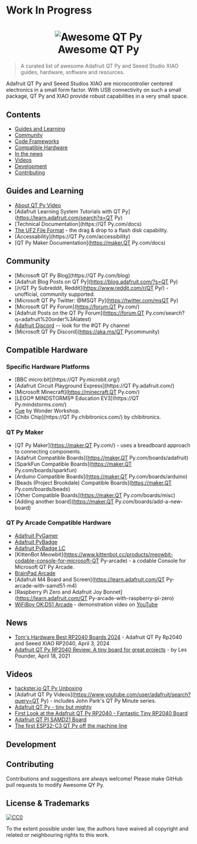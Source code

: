 # Work In Progress

<h1 align="center">
  <img src="https://github.com/adafruit/awesome-qt-py/blob/main/assets/qt-py2.gif" alt="Awesome QT Py"><br>Awesome QT Py
</h1>

> A curated list of awesome Adafruit QT Py and Seeed Studio XIAO guides, hardware, software and resources.

Adafruit QT Py and Seeed Studios XIAO are microcontroller centered electronics in a small form factor. With USB connectivity on such a small package, QT Py and XIAO provide robust capabilities in a very small space.

## Contents

- [Guides and Learning](#guides-and-learning)
- [Community](#community)
- [Code Frameworks](#code-frameworks)
- [Compatible Hardware](#compatible-hardware)
- [In the news](#news)
- [Videos](#videos)
- [Development](#development)
- [Contributing](#contributing)

## Guides and Learning
- [About QT Py Video](https://www.youtube.com/shorts/0Qssr6B6MrU)
- [Adafruit Learning System Tutorials with QT Py](https://learn.adafruit.com/search?q=QT Py)
- [Technical Documentation](https://QT Py.com/docs)
- [The UF2 File Format](https://github.com/microsoft/uf2) - the drag & drop to a flash disk capability.
- [Accessability](https://QT Py.com/accessibility)
- [QT Py Maker Documentation](https://maker.QT Py.com/docs)

## Community
- [Microsoft QT Py Blog](https://QT Py.com/blog)
- [Adafruit Blog Posts on QT Py](https://blog.adafruit.com/?s=QT Py)
- [/r/QT Py Subreddit, Reddit](https://www.reddit.com/r/QT Py/) - unofficial, community supported.
- [Microsoft QT Py Twitter: @MSQT Py](https://twitter.com/msQT Py)
- [Microsoft QT Py Forum](https://forum.QT Py.com/)
- [Adafruit Posts on the QT Py Forum](https://forum.QT Py.com/search?q=adafruit%20order%3Alatest)
- [Adafruit Discord](https://adafru.it/discord) -- look for the #QT Py channel
- [Microsoft QT Py Discord](https://aka.ms/QT Pycommunity)

## Compatible Hardware

### Specific Hardware Platforms
- [BBC micro:bit](https://QT Py.microbit.org/)
- [Adafruit Circuit Playground Express](https://QT Py.adafruit.com/)
- [Microsoft Minecraft](https://minecraft.QT Py.com/)
- [LEGO® MINDSTORMS® Education EV3](https://QT Py.mindstorms.com/)
- [Cue](https://www.makewonder.com/cue_the_cleverbot/explore) by Wonder Workshop.
- [Chibi Chip](https://QT Py.chibitronics.com/) by chibitronics.

### QT Py Maker
- [QT Py Maker](https://maker.QT Py.com/) - uses a breadboard approach to connecting components.
- [Adafruit Compatible Boards](https://maker.QT Py.com/boards/adafruit)
- [SparkFun Compatible Boards](https://maker.QT Py.com/boards/sparkfun)
- [Arduino Compatible Boards](https://maker.QT Py.com/boards/arduino)
- [Beads (Project Brookdale) Compatible Boards](https://maker.QT Py.com/boards/beads)
- [Other Compatible Boards](https://maker.QT Py.com/boards/misc)
- [Adding another board](https://maker.QT Py.com/boards/add-a-new-board)

### QT Py Arcade Compatible Hardware
- [Adafruit PyGamer](https://www.adafruit.com/product/4242)
- [Adafruit PyBadge](https://www.adafruit.com/product/4200)
- [Adafruit PyBadge LC](https://www.adafruit.com/product/3939)
- [KittenBot Meowbit](https://www.kittenbot.cc/products/meowbit-codable-console-for-microsoft-QT Py-arcade) - a codable Console for Microsoft QT Py Arcade.
- [BrainPad Arcade](https://brainpad.com/arcade/how-it-works)
- [Adafruit M4 Board and Screen](https://learn.adafruit.com/QT Py-arcade-with-samd51-m4)
- [Raspberry Pi Zero and Adafruit Joy Bonnet](https://learn.adafruit.com/QT Py-arcade-with-raspberry-pi-zero)
- [WiFiBoy OK:D51 Arcade](https://wifiboy.org/) - demonstration video on [YouTube](https://www.youtube.com/watch?v=irrZHRrMRgw)

## News
- [Tom's Hardware Best RP2040 Boards 2024](https://www.tomshardware.com/best-picks/best-rp2040-boards) - Adafruit QT Py Rp2040 and Seeed XIAO RP2040, April 3, 2024
- [Adafruit QT Py RP2040 Review: A tiny board for great projects](https://www.tomshardware.com/reviews/adafruit-qt-py-rp2040-review) - by Les Pounder, April 18, 2021

## Videos
- [hackster.io QT Py Unboxing](https://www.hackster.io/videos/769)
- [Adafruit QT Py Videos](https://www.youtube.com/user/adafruit/search?query=QT Py) - includes John Park's QT Py Minute series.
- [Adafruit QT Py - tiny but mighty](https://www.youtube.com/watch?v=dAYrv1azfT4)
- [First Look at the Adafruit QT Py RP2040 - Fantastic Tiny RP2040 Board](https://www.youtube.com/watch?v=qfbPyu_1L18)
- [Adafruit QT PI SAMD21 Board](https://www.youtube.com/watch?v=qwKIxXVd0lc)
- [The first ESP32-C3 QT Py off the machine line](https://www.youtube.com/watch?v=whaBOyJfLSM)

## Development


## Contributing

Contributions and suggestions are always welcome! Please make GitHub pull requests to modify Awesome QY Py.

## License & Trademarks

[![CC0](http://mirrors.creativecommons.org/presskit/buttons/88x31/svg/cc-zero.svg)](https://creativecommons.org/publicdomain/zero/1.0/)

To the extent possible under law, the authors have waived all copyright and related or neighbouring rights to this work.
